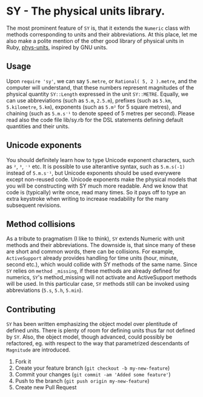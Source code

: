 # SY - The physical units library.

The most prominent feature of `SY` is, that it extends the `Numeric` class with
methods corresponding to units and their abbreviations. At this place, let me
also make a polite mention of the other good library of physical units in Ruby,
[phys-units](https://github.com/masa16/phys-units), inspired by GNU units.

## Usage

Upon `require 'sy'`, we can say `5.metre`, or `Rational( 5, 2 ).metre`, and
the computer will understand, that these numbers represent magnitudes of
the physical quantity `SY::Length` expressed in the unit `SY::METRE`. Equally,
we can use abbreviations (such as `5.m`, `2.5.m`), prefixes (such as `5.km`,
`5.kilometre`, `5.km`), exponents (such as `5.m²` for 5 square metres), and
chaining (such as `5.m.s⁻¹` to denote speed of 5 metres per second). Please
read also the code file lib/sy.rb for the DSL statements defining default
quantities and their units.

## Unicode exponents

You should definitely learn how to type Unicode exponent characters, such
as `²`, `³`, `⁻¹` etc. It is possible to use alterantive syntax, such as
`5.m.s(-1)` instead of `5.m.s⁻¹`, but Unicode exponents should be used
everywere except non-reused code. Unicode exponents make the physical models
that you will be constructing with SY much more readable. And we know that
code is (typically) write once, read many times. So it pays off to type an
extra keystroke when writing to increase readability for the many subsequent
revisions.

## Method collisions

As a tribute to pragmatism (I like to think), `SY` extends Numeric with unit
methods and their abbreviations. The downside is, that since many of these are
short and common words, there can be collisions. For example, `ActiveSupport`
already provides handling for time units (hour, minute, second etc.), which
would collide with SY methods of the same name. Since `SY` relies on `method
_missing`, if these methods are already defined for numerics, `SY`'s
method_missing will not activate and ActiveSupport methods will be used. In
this particular case, `SY` methods still can be invoked using abbreviations
(`5.s`, `5.h`, `5.min`).

## Contributing

`SY` has been written emphasizing the object model over plentitude of defined
units. There is plenty of room for defining units thus far not defined by `SY`.
Also, the object model, though advanced, could possibly be refactored, eg. with
respect to the way that parametrized descendants of `Magnitude` are introduced.

1. Fork it
2. Create your feature branch (`git checkout -b my-new-feature`)
3. Commit your changes (`git commit -am 'Added some feature'`)
4. Push to the branch (`git push origin my-new-feature`)
5. Create new Pull Request